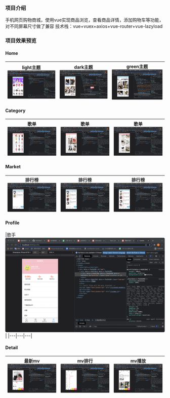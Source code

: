 ### 项目介绍

手机网页购物商城，使用vue实现商品浏览，查看商品详情，添加购物车等功能，对不同屏幕尺寸做了兼容
    技术栈：vue+vuex+axios+vue-router+vue-lazyload



### 项目效果预览

#### Home

| light主题 ![light主题](https://github.com/IHX233/Gallery/blob/main/market/1.png)|dark主题 ![输入图片说明](https://github.com/IHX233/Gallery/blob/main/market/2.png)|green主题 ![green主题](https://github.com/IHX233/Gallery/blob/main/market/3.png)|
|---|---|---|

#### Category

|歌单 ![输入图片说明](https://github.com/IHX233/Gallery/blob/main/market/4.png)  |歌单 ![输入图片说明](https://github.com/IHX233/Gallery/blob/main/market/5.png)  |歌单 ![输入图片说明](https://github.com/IHX233/Gallery/blob/main/market/6.png)  |
|---|---|---|

#### Market

| 排行榜 ![输入图片说明](https://github.com/IHX233/Gallery/blob/main/market/7.png) |排行榜  ![输入图片说明](https://github.com/IHX233/Gallery/blob/main/market/8.png) |排行榜  ![输入图片说明](https://github.com/IHX233/Gallery/blob/main/market/9.png) |
|---|---|---|

#### Profile

|歌手 ![输入图片说明](https://github.com/IHX233/Gallery/blob/main/market/10.png)  |
|---|---|---|



#### Detail

|最新mv ![输入图片说明](https://github.com/IHX233/Gallery/blob/main/market/11.png) |mv排行  ![输入图片说明](https://github.com/IHX233/Gallery/blob/main/market/12.png)|mv播放![输入图片说明](https://github.com/IHX233/Gallery/blob/main/market/13.png)   |
|---|---|---|


